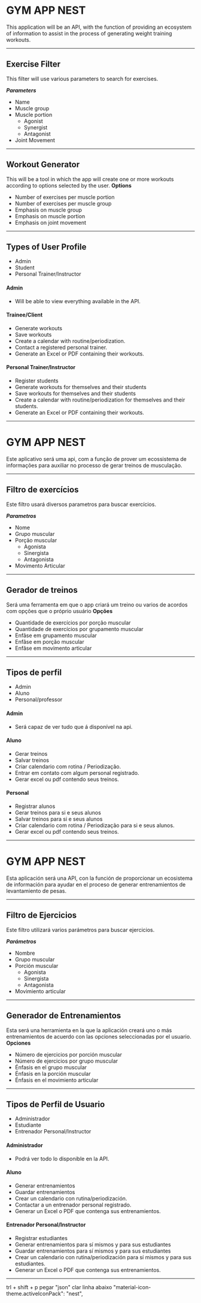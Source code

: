 # **GYM APP NEST**

This application will be an API, with the function of providing an ecosystem of information to assist in the process of generating weight training workouts.
***

## Exercise Filter

This filter will use various parameters to search for exercises.

  ***Parameters***
   - Name
   - Muscle group
   - Muscle portion
      - Agonist
      - Synergist
      - Antagonist
   - Joint Movement
***

## Workout Generator

This will be a tool in which the app will create one or more workouts according to options selected by the user.
  **Options**
  - Number of exercises per muscle portion
  - Number of exercises per muscle group
  - Emphasis on muscle group
  - Emphasis on muscle portion
  - Emphasis on joint movement
***


## Types of User Profile
- Admin
- Student
- Personal Trainer/Instructor

#### **Admin**
  - Will be able to view everything available in the API.

#### **Trainee/Client**
 - Generate workouts
 - Save workouts
 - Create a calendar with routine/periodization.
 - Contact a registered personal trainer.
 - Generate an Excel or PDF containing their workouts.

#### **Personal Trainer/Instructor**
 - Register students
 - Generate workouts for themselves and their students
 - Save workouts for themselves and their students
 - Create a calendar with routine/periodization for themselves and their students.
 - Generate an Excel or PDF containing their workouts.

***



# **GYM APP NEST**

Este aplicativo será uma api, com a função de prover um ecossistema de informações para auxiliar no processo de gerar treinos de musculação.
***

## Filtro de exercícios 

Este filtro usará diversos parametros para buscar exercícios.

  ***Parametros***
   - Nome 
   - Grupo muscular
   - Porção muscular 
      - Agonista 
      - Sinergista
      - Antagonista
   - Movimento Articular
***

## Gerador de treinos

Será uma ferramenta em que o app criará um treino ou varios de acordos com opções que o próprio usuário 
  **Opções**
  - Quantidade de exercícios por porção muscular
  - Quantidade de exercícios por grupamento muscular
  - Enfâse em grupamento muscular
  - Enfâse em porção muscular
  - Enfâse em movimento articular
***


## Tipos de perfil
- Admin 
- Aluno
- Personal/professor

#### **Admin**
  - Será capaz de ver tudo que á disponível na api.

#### **Aluno**
 - Gerar treinos
 - Salvar treinos
 - Criar calendario com rotina / Periodização.
 - Entrar em contato com algum personal registrado.
 - Gerar excel ou pdf contendo seus treinos.

#### **Personal**
 - Registrar alunos
 - Gerar treinos para si e seus alunos
 - Salvar treinos para si e seus alunos
 - Criar calendario com rotina / Periodização para si e seus alunos.
 - Gerar excel ou pdf contendo seus treinos.

 ***




 # **GYM APP NEST**

Esta aplicación será una API, con la función de proporcionar un ecosistema de información para ayudar en el proceso de generar entrenamientos de levantamiento de pesas.
***

## Filtro de Ejercicios

Este filtro utilizará varios parámetros para buscar ejercicios.

  ***Parámetros***
   - Nombre
   - Grupo muscular
   - Porción muscular
      - Agonista
      - Sinergista
      - Antagonista
   - Movimiento articular
***

## Generador de Entrenamientos

Esta será una herramienta en la que la aplicación creará uno o más entrenamientos de acuerdo con las opciones seleccionadas por el usuario.
  **Opciones**
  - Número de ejercicios por porción muscular
  - Número de ejercicios por grupo muscular
  - Énfasis en el grupo muscular
  - Énfasis en la porción muscular
  - Énfasis en el movimiento articular
***


## Tipos de Perfil de Usuario
- Administrador
- Estudiante
- Entrenador Personal/Instructor

#### **Administrador**
  - Podrá ver todo lo disponible en la API.

#### **Aluno**
 - Generar entrenamientos
 - Guardar entrenamientos
 - Crear un calendario con rutina/periodización.
 - Contactar a un entrenador personal registrado.
 - Generar un Excel o PDF que contenga sus entrenamientos.

#### **Entrenador Personal/Instructor**
 - Registrar estudiantes
 - Generar entrenamientos para sí mismos y para sus estudiantes
 - Guardar entrenamientos para sí mismos y para sus estudiantes
 - Crear un calendario con rutina/periodización para sí mismos y para sus estudiantes.
 - Generar un Excel o PDF que contenga sus entrenamientos.

***


trl + shift + p  pegar "json" clar linha abaixo
"material-icon-theme.activeIconPack": "nest",
